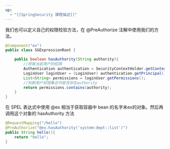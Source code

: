 ```yaml
---
up:
  - "[[SpringSecurity 課程描述]]"
---
```

我们也可以定义自己的权限校验方法，在 @PreAuthorize 注解中使用我们的方法。

```java
@Component("ex")
public class SGExpressionRoot {

    public boolean hasAuthority(String authority){
        //获取当前用户的权限
        Authentication authentication = SecurityContextHolder.getContext().getAuthentication();
        LoginUser loginUser = (LoginUser) authentication.getPrincipal();
        List<String> permissions = loginUser.getPermissions();
        //判断用户权限集合中是否存在authority
        return permissions.contains(authority);
    }
}
```

在 SPEL 表达式中使用 @ex 相当于获取容器中 bean 的名字未ex的对象。然后再调用这个对象的 hasAuthority 方法

```java
@RequestMapping("/hello")
@PreAuthorize("@ex.hasAuthority('system:dept::list')")
public String hello(){
	return "hello";
}
```